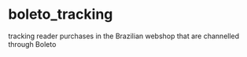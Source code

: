 # boleto_tracking
tracking reader purchases in the Brazilian webshop that are channelled through Boleto
